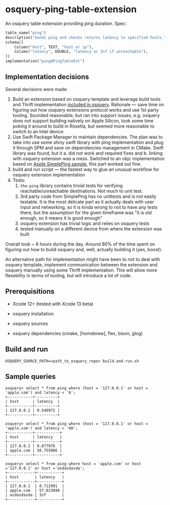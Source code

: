 # osquery-ping-table-extension

An osquery table extension providing ping duration. Spec:

```python
table_name("ping")
description("Sends ping and checks returns latency to specified hosts.")
schema([
    Column("host", TEXT, "host or ip"),
    Column("latency", DOUBLE, "latency or Inf if unreachable"),
])
implementation("ping@PingTableExt")
```



## Implementation decisions

Several decisions were made:

1. Build an extension based on osquery template and leverage build tools and Thrift implementation [included in osquery](https://osquery.readthedocs.io/en/latest/development/osquery-sdk/#building-external-extensions). Rationale — save time on figuring out how osquery extensions protocol works and use 1st party tooling. Sounded reasonable, but ran into support issues, e.g. osquery does not support building natively on Apple Silicon, took some time poking it around to build in Rosetta, but seemed more reasonable to switch to an Intel device.
2. Use Swift Package Manager to maintain dependencies. The plan was to take into use some shiny swift library with ping implementation and plug it through SPM and save on dependencies management in CMake. Swift library was found, but it a. did not work and required fixes and b. linking with osquery extension was a mess. Switched to an objc implementation based on [Apple SimplePing sample](https://developer.apple.com/library/archive/samplecode/SimplePing/Introduction/Intro.html), this part worked out fine.
3. build and run script — the fastest way to glue an unusual workflow for osquery extension implementation
4. Tests:
   1. `the-ping` library contains trivial tests for verifying reachable/unreachable destinations. Not much to unit test.
   2. 3rd party code from SimplePing has no unittests and is not easily testable. It is the most delicate part as it actually deals with user input and networking, so it is kinda wrong to not to have any tests there, but the assumption for the given timeframe was "it is old enough, so it means it is good enough"
   3. osquery extension has trivial logic and relies on osquery tests
   4. tested manually on a different device from where the extension was built

Overall took ~ 8 hours during the day. Around 80% of the time spent on figuring out how to build osquery and, well, actually building it (yes, boost).

An alternative path for implementation might have been to not to deal with osquery template, implement communication between the extension and osquery manually using some Thrift implementation. This will allow more flexebility in terms of tooling, but will introduce a lot of code.



## Prerequisitions
* Xcode 12+ (tested with Xcode 13 beta)

* osquery installation

* osquery sources

* osquery dependencies (cmake, [homebrew], flex, bison, glog)

  

## Build and run

`OSQUERY_SOURCE_PATH=<path_to_osquery_repo> build-and-run.sh`



## Sample queries

```shell
osquery> select * from ping where (host = '127.0.0.1' or host = 'apple.com') and latency < '6';
+-----------+----------+
| host      | latency  |
+-----------+----------+
| 127.0.0.1 | 0.540972 |
+-----------+----------+

osquery> select * from ping where (host = '127.0.0.1' or host = 'apple.com') and latency < '60';
+-----------+-----------+
| host      | latency   |
+-----------+-----------+
| 127.0.0.1 | 0.877976  |
| apple.com | 56.755066 |
+-----------+-----------+

osquery> select * from ping where host = 'apple.com' or host ='127.0.0.1' or host ='asdasdasda';
+------------+-----------+
| host       | latency   |
+------------+-----------+
| 127.0.0.1  | 0.712991  |
| apple.com  | 57.023048 |
| asdasdasda | Inf       |
+------------+-----------+
```

